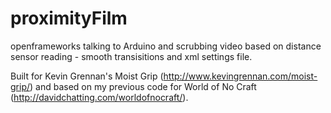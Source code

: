 proximityFilm
=============

openframeworks talking to Arduino and scrubbing video based on distance
sensor reading - smooth transisitions and xml settings file.

Built for Kevin Grennan's Moist Grip
(http://www.kevingrennan.com/moist-grip/) and based on my previous code
for World of No Craft (http://davidchatting.com/worldofnocraft/).
